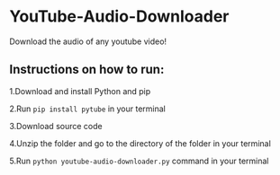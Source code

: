# YouTube-Audio-Downloader
Download the audio of any youtube video!

## Instructions on how to run:

1.Download and install Python and pip

2.Run ```pip install pytube``` in your terminal

3.Download source code

4.Unzip the folder and go to the directory of the folder in your terminal

5.Run ```python youtube-audio-downloader.py``` command in your terminal
